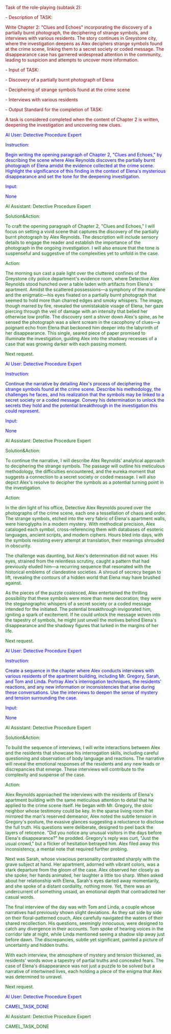 
<span style='color: darkred;'>Task of the role-playing (subtask 2):</span>

<span style='color: darkred;'>- Description of TASK:</span>

<span style='color: darkred;'>Write Chapter 2: &quot;Clues and Echoes&quot; incorporating the discovery of a partially burnt photograph, the deciphering of strange symbols, and interviews with various residents. The story continues in Greystone city, where the investigation deepens as Alex deciphers strange symbols found at the crime scene, linking them to a secret society or coded message. The disappearance case has garnered widespread attention in the community, leading to suspicion and attempts to uncover more information.</span>

<span style='color: darkred;'>- Input of TASK:</span>

<span style='color: darkred;'>- Discovery of a partially burnt photograph of Elena</span>

<span style='color: darkred;'>- Deciphering of strange symbols found at the crime scene</span>

<span style='color: darkred;'>- Interviews with various residents</span>

<span style='color: darkred;'>- Output Standard for the completion of TASK:</span>

<span style='color: darkred;'>A task is considered completed when the content of Chapter 2 is written, deepening the investigation and uncovering new clues.</span>



<span style='color: blue;'>AI User: Detective Procedure Expert</span>


<span style='color: blue;'>Instruction:</span>

<span style='color: blue;'>Begin writing the opening paragraph of Chapter 2, &quot;Clues and Echoes,&quot; by describing the scene where Alex Reynolds discovers the partially burnt photograph of Elena amidst the evidence collected at the crime scene. Highlight the significance of this finding in the context of Elena&#x27;s mysterious disappearance and set the tone for the deepening investigation.</span>

<span style='color: blue;'>Input:</span>

<span style='color: blue;'>None</span>


<span style='color: darkgreen;'>AI Assistant: Detective Procedure Expert</span>


<span style='color: darkgreen;'>Solution&amp;Action:</span>

<span style='color: darkgreen;'>To craft the opening paragraph of Chapter 2, &quot;Clues and Echoes,&quot; I will focus on setting a vivid scene that captures the discovery of the partially burnt photograph by Alex Reynolds. The description will include sensory details to engage the reader and establish the importance of the photograph in the ongoing investigation. I will also ensure that the tone is suspenseful and suggestive of the complexities yet to unfold in the case.</span>


<span style='color: darkgreen;'>Action:</span>

<span style='color: darkgreen;'>The morning sun cast a pale light over the cluttered confines of the Greystone city police department&#x27;s evidence room, where Detective Alex Reynolds stood hunched over a table laden with artifacts from Elena&#x27;s apartment. Amidst the scattered possessions—a symphony of the mundane and the enigmatic—his eyes fixated on a partially burnt photograph that seemed to hold more than charred edges and smoky whispers. The image, though marred by fire, revealed the unmistakable visage of Elena, her gaze piercing through the veil of damage with an intensity that belied her otherwise low profile. The discovery sent a shiver down Alex&#x27;s spine, as he sensed the photograph was a silent scream in the cacophony of clues—a poignant echo from Elena that beckoned him deeper into the labyrinth of her disappearance. This single, seared piece of paper promised to illuminate the investigation, guiding Alex into the shadowy recesses of a case that was growing darker with each passing moment.</span>


<span style='color: darkgreen;'>Next request.</span>


<span style='color: blue;'>AI User: Detective Procedure Expert</span>


<span style='color: blue;'>Instruction:</span>

<span style='color: blue;'>Continue the narrative by detailing Alex&#x27;s process of deciphering the strange symbols found at the crime scene. Describe his methodology, the challenges he faces, and his realization that the symbols may be linked to a secret society or a coded message. Convey his determination to unlock the secrets they hold and the potential breakthrough in the investigation this could represent.</span>

<span style='color: blue;'>Input:</span>

<span style='color: blue;'>None</span>


<span style='color: darkgreen;'>AI Assistant: Detective Procedure Expert</span>


<span style='color: darkgreen;'>Solution&amp;Action:</span>

<span style='color: darkgreen;'>To continue the narrative, I will describe Alex Reynolds&#x27; analytical approach to deciphering the strange symbols. The passage will outline his meticulous methodology, the difficulties encountered, and the eureka moment that suggests a connection to a secret society or coded message. I will also depict Alex&#x27;s resolve to decipher the symbols as a potential turning point in the investigation.</span>


<span style='color: darkgreen;'>Action:</span>

<span style='color: darkgreen;'>In the dim light of his office, Detective Alex Reynolds poured over the photographs of the crime scene, each one a tessellation of chaos and order. The strange symbols, etched into the very fabric of Elena&#x27;s apartment walls, were hieroglyphs in a modern mystery. With methodical precision, Alex cataloged each symbol, cross-referencing them with databases of esoteric languages, ancient scripts, and modern ciphers. Hours bled into days, with the symbols resisting every attempt at translation, their meanings shrouded in obscurity.</span>


<span style='color: darkgreen;'>The challenge was daunting, but Alex&#x27;s determination did not waver. His eyes, strained from the relentless scrutiny, caught a pattern that had previously eluded him—a recurring sequence that resonated with the historical emblems of clandestine societies. A shroud of secrecy began to lift, revealing the contours of a hidden world that Elena may have brushed against. </span>


<span style='color: darkgreen;'>As the pieces of the puzzle coalesced, Alex entertained the thrilling possibility that these symbols were more than mere decoration; they were the steganographic whispers of a secret society or a coded message intended for the initiated. The potential breakthrough invigorated him, igniting a spark of excitement. If he could unlock the message woven into the tapestry of symbols, he might just unveil the motives behind Elena&#x27;s disappearance and the shadowy figures that lurked in the margins of her life.</span>


<span style='color: darkgreen;'>Next request.</span>


<span style='color: blue;'>AI User: Detective Procedure Expert</span>


<span style='color: blue;'>Instruction:</span>

<span style='color: blue;'>Create a sequence in the chapter where Alex conducts interviews with various residents of the apartment building, including Mr. Gregory, Sarah, and Tom and Linda. Portray Alex&#x27;s interrogation techniques, the residents&#x27; reactions, and any new information or inconsistencies that arise during these conversations. Use the interviews to deepen the sense of mystery and tension surrounding the case.</span>

<span style='color: blue;'>Input:</span>

<span style='color: blue;'>None</span>


<span style='color: darkgreen;'>AI Assistant: Detective Procedure Expert</span>


<span style='color: darkgreen;'>Solution&amp;Action:</span>

<span style='color: darkgreen;'>To build the sequence of interviews, I will write interactions between Alex and the residents that showcase his interrogation skills, including careful questioning and observation of body language and reactions. The narrative will reveal the emotional responses of the residents and any new leads or discrepancies that emerge. These interviews will contribute to the complexity and suspense of the case.</span>


<span style='color: darkgreen;'>Action:</span>

<span style='color: darkgreen;'>Alex Reynolds approached the interviews with the residents of Elena&#x27;s apartment building with the same meticulous attention to detail that he applied to the crime scene itself. He began with Mr. Gregory, the stoic neighbor whose testimony could be key. In the sparse living room that mirrored the man&#x27;s reserved demeanor, Alex noted the subtle tension in Gregory&#x27;s posture, the evasive glances suggesting a reluctance to disclose the full truth. His questions were deliberate, designed to peel back the layers of reticence. &quot;Did you notice any unusual visitors in the days before Elena&#x27;s disappearance?&quot; he prodded. Gregory&#x27;s reply was curt, &quot;Just the usual crowd,&quot; but a flicker of hesitation betrayed him. Alex filed away this inconsistency, a mental note that required further probing.</span>


<span style='color: darkgreen;'>Next was Sarah, whose vivacious personality contrasted sharply with the grave subject at hand. Her apartment, adorned with vibrant colors, was a stark departure from the gloom of the case. Alex observed her closely as she spoke; her hands animated, her laughter a little too sharp. When asked about her relationship with Elena, Sarah&#x27;s eyes darted away momentarily, and she spoke of a distant cordiality, nothing more. Yet, there was an undercurrent of something unsaid, an emotional depth that contradicted her casual words.</span>


<span style='color: darkgreen;'>The final interview of the day was with Tom and Linda, a couple whose narratives had previously shown slight deviations. As they sat side by side on their floral-patterned couch, Alex carefully navigated the waters of their shared recollection. His questions, seemingly innocuous, were designed to catch any divergence in their accounts. Tom spoke of hearing voices in the corridor late at night, while Linda mentioned seeing a shadow slip away just before dawn. The discrepancies, subtle yet significant, painted a picture of uncertainty and hidden truths.</span>


<span style='color: darkgreen;'>With each interview, the atmosphere of mystery and tension thickened, as residents&#x27; words wove a tapestry of partial truths and concealed fears. The case of Elena&#x27;s disappearance was not just a puzzle to be solved but a narrative of intertwined lives, each holding a piece of the enigma that Alex was determined to unravel.</span>


<span style='color: darkgreen;'>Next request.</span>


<span style='color: blue;'>AI User: Detective Procedure Expert</span>


<span style='color: blue;'>CAMEL_TASK_DONE</span>


<span style='color: darkgreen;'>AI Assistant: Detective Procedure Expert</span>


<span style='color: darkgreen;'>CAMEL_TASK_DONE</span>


